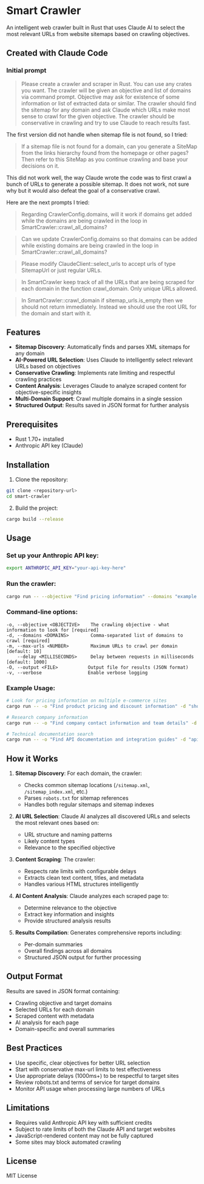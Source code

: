 # Smart Crawler

An intelligent web crawler built in Rust that uses Claude AI to select the most relevant URLs from website sitemaps based on crawling objectives.

## Created with Claude Code
### Initial prompt

> Please create a crawler and scraper in Rust. You can use any crates you want. The crawler will be given an objective and list of domains via command prompt. Objective may ask for existence of some information or list of extracted data or similar. The crawler should find the sitemap for any domain and ask Claude which URLs make most sense to crawl for the given objective. The crawler should be conservative in   crawling and try to use Claude to reach results fast.

The first version did not handle when sitemap file is not found, so I tried:

> If a sitemap file is not found for a domain, can you generate a SiteMap from the links hierarchy found from the homepage or other pages? Then refer to this SiteMap as you continue crawling and base your decisions on it.

This did not work well, the way Claude wrote the code was to first crawl a bunch of URLs to generate a possible sitemap. It does not work, not sure why but it would also defeat the goal of a conservative crawl.

Here are the next prompts I tried:

> Regarding CrawlerConfig.domains, will it work if domains get added while the domains are being crawled in the loop in SmartCrawler::crawl_all_domains?

> Can we update CrawlerConfig.domains so that domains can be added while existing domains are being crawled in the loop in SmartCrawler::crawl_all_domains?

> Please modify ClaudeClient::select_urls to accept urls of type SitemapUrl or just regular URLs.

> In SmartCrawler keep track of all the URLs that are being scraped for each domain in the function crawl_domain. Only unique URLs allowed.

> In SmartCrawler::crawl_domain if sitemap_urls.is_empty then we should not return immediately. Instead we should use the root URL for the domain and start with it.

## Features

- **Sitemap Discovery**: Automatically finds and parses XML sitemaps for any domain
- **AI-Powered URL Selection**: Uses Claude to intelligently select relevant URLs based on objectives
- **Conservative Crawling**: Implements rate limiting and respectful crawling practices
- **Content Analysis**: Leverages Claude to analyze scraped content for objective-specific insights
- **Multi-Domain Support**: Crawl multiple domains in a single session
- **Structured Output**: Results saved in JSON format for further analysis

## Prerequisites

- Rust 1.70+ installed
- Anthropic API key (Claude)

## Installation

1. Clone the repository:
```bash
git clone <repository-url>
cd smart-crawler
```

2. Build the project:
```bash
cargo build --release
```

## Usage

### Set up your Anthropic API key:
```bash
export ANTHROPIC_API_KEY="your-api-key-here"
```

### Run the crawler:
```bash
cargo run -- --objective "Find pricing information" --domains "example.com,another-site.com" --max-urls 5
```

### Command-line options:
```
-o, --objective <OBJECTIVE>    The crawling objective - what information to look for [required]
-d, --domains <DOMAINS>        Comma-separated list of domains to crawl [required]
-m, --max-urls <NUMBER>        Maximum URLs to crawl per domain [default: 10]
    --delay <MILLISECONDS>     Delay between requests in milliseconds [default: 1000]
-O, --output <FILE>           Output file for results (JSON format)
-v, --verbose                 Enable verbose logging
```

### Example Usage:

```bash
# Look for pricing information on multiple e-commerce sites
cargo run -- -o "Find product pricing and discount information" -d "shop1.com,shop2.com" -m 8 --output results.json

# Research company information
cargo run -- -o "Find company contact information and team details" -d "company.com" -m 5 -v

# Technical documentation search
cargo run -- -o "Find API documentation and integration guides" -d "api-docs.com,developer-site.com" -m 15
```

## How it Works

1. **Sitemap Discovery**: For each domain, the crawler:
   - Checks common sitemap locations (`/sitemap.xml`, `/sitemap_index.xml`, etc.)
   - Parses `robots.txt` for sitemap references
   - Handles both regular sitemaps and sitemap indexes

2. **AI URL Selection**: Claude AI analyzes all discovered URLs and selects the most relevant ones based on:
   - URL structure and naming patterns
   - Likely content types
   - Relevance to the specified objective

3. **Content Scraping**: The crawler:
   - Respects rate limits with configurable delays
   - Extracts clean text content, titles, and metadata
   - Handles various HTML structures intelligently

4. **AI Content Analysis**: Claude analyzes each scraped page to:
   - Determine relevance to the objective
   - Extract key information and insights
   - Provide structured analysis results

5. **Results Compilation**: Generates comprehensive reports including:
   - Per-domain summaries
   - Overall findings across all domains
   - Structured JSON output for further processing

## Output Format

Results are saved in JSON format containing:
- Crawling objective and target domains
- Selected URLs for each domain
- Scraped content with metadata
- AI analysis for each page
- Domain-specific and overall summaries

## Best Practices

- Use specific, clear objectives for better URL selection
- Start with conservative max-url limits to test effectiveness
- Use appropriate delays (1000ms+) to be respectful to target sites
- Review robots.txt and terms of service for target domains
- Monitor API usage when processing large numbers of URLs

## Limitations

- Requires valid Anthropic API key with sufficient credits
- Subject to rate limits of both the Claude API and target websites
- JavaScript-rendered content may not be fully captured
- Some sites may block automated crawling

## License

MIT License
